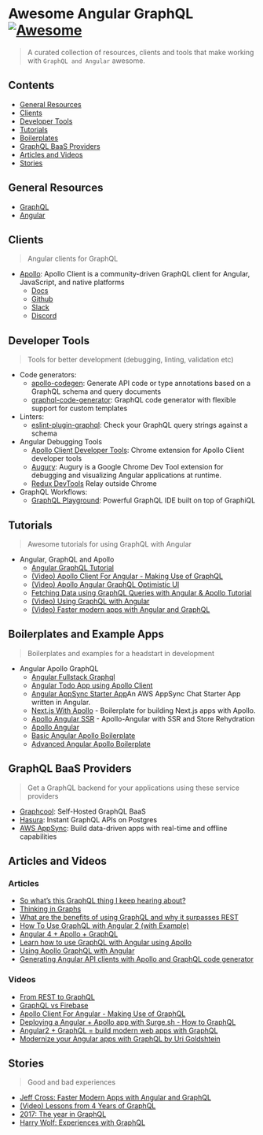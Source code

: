 # Awesome Angular GraphQL [![Awesome](https://cdn.rawgit.com/sindresorhus/awesome/d7305f38d29fed78fa85652e3a63e154dd8e8829/media/badge.svg)](https://github.com/sindresorhus/awesome)

> A curated collection of resources, clients and tools that make working with `GraphQL and Angular` awesome.

## Contents

- [General Resources](#general-resources)
- [Clients](#clients)
- [Developer Tools](#developer-tools)
- [Tutorials](#tutorials)
- [Boilerplates](#boilerplates-and-example-apps)
- [GraphQL BaaS Providers](#graphql-baas-providers)
- [Articles and Videos](#articles-and-videos)
- [Stories](#stories)

## General Resources

- [GraphQL](http://graphql.org/learn/)
- [Angular](http://angular.io)

## Clients

> Angular clients for GraphQL

- [Apollo](https://www.apollographql.com/): Apollo Client is a community-driven GraphQL client for Angular, JavaScript, and native platforms
  - [Docs](https://www.apollographql.com/docs/angular/)
  - [Github](https://github.com/apollographql)
  - [Slack](https://www.apollographql.com/slack)
  - [Discord](https://discord.gg/0ZcbPKXt5bX40xsQ)
  

## Developer Tools

> Tools for better development (debugging, linting, validation etc)

- Code generators:
  - [apollo-codegen](https://github.com/apollographql/apollo-codegen): Generate API code or type annotations based on a GraphQL schema and query documents
  - [graphql-code-generator](https://github.com/dotansimha/graphql-code-generator): GraphQL code generator with flexible support for custom templates
- Linters:
  - [eslint-plugin-graphql](https://github.com/apollographql/eslint-plugin-graphql): Check your GraphQL query strings against a schema
- Angular Debugging Tools
  - [Apollo Client Developer Tools](https://chrome.google.com/webstore/detail/apollo-client-developer-t/jdkknkkbebbapilgoeccciglkfbmbnfm): Chrome extension for Apollo Client developer tools
  - [Augury](https://chrome.google.com/webstore/detail/augury/elgalmkoelokbchhkhacckoklkejnhcd): Augury is a Google Chrome Dev Tool extension for debugging and visualizing Angular applications at runtime.
  - [Redux DevTools](https://chrome.google.com/webstore/detail/redux-devtools/lmhkpmbekcpmknklioeibfkpmmfibljd?hl=en)
  Relay outside Chrome
- GraphQL Workflows:
  - [GraphQL Playground](https://github.com/graphcool/graphql-playground): Powerful GraphQL IDE built on top of GraphiQL

## Tutorials

> Awesome tutorials for using GraphQL with Angular

- Angular, GraphQL and Apollo
  - [Angular GraphQL Tutorial](https://www.howtographql.com/angular-apollo/0-introduction/)
  - [(Video) Apollo Client For Angular - Making Use of GraphQL](https://www.youtube.com/watch?v=dp_64aX_6jI)
  - [(Video) Apollo Angular GraphQL Optimistic UI](https://www.youtube.com/watch?v=Wc7bJ2uv694)
  - [Fetching Data using GraphQL Queries with Angular & Apollo Tutorial](https://www.howtographql.com/angular-apollo/2-queries-loading-links)
  - [(Video) Using GraphQL with Angular](https://www.youtube.com/watch?v=-ONW7mDg0-o)
  - [(Video) Faster modern apps with Angular and GraphQL](https://www.youtube.com/watch?v=Xx39bv-5ojA)

## Boilerplates and Example Apps

> Boilerplates and examples for a headstart in development

- Angular Apollo GraphQL
  - [Angular Fullstack Graphql](https://github.com/graphql-boilerplates/angular-fullstack-graphql)
  - [Angular Todo App using Apollo Client](https://github.com/WickedBrat/hasura-angular-todo)
  - [Angular AppSync Starter App](https://github.com/aws-samples/aws-mobile-appsync-chat-starter-angular)An AWS AppSync Chat Starter App written in Angular.
  - [Next.js With Apollo](https://github.com/zeit/next.js/tree/master/examples/with-apollo) - Boilerplate for building Next.js apps with Apollo.
  - [Apollo Angular SSR](https://github.com/kamilkisiela/apollo-angular-ssr) - Apollo-Angular with SSR and Store Rehydration
  - [Apollo Angular](https://github.com/apollographql/apollo-angular)
  - [Basic Angular Apollo Boilerplate](https://github.com/WickedBrat/angular-hasura-boilerplate/tree/master/basic)
  - [Advanced Angular Apollo Boilerplate](https://github.com/WickedBrat/angular-hasura-boilerplate/tree/master/advanced)

## GraphQL BaaS Providers

> Get a GraphQL backend for your applications using these service providers

- [Graphcool](https://www.graph.cool): Self-Hosted GraphQL BaaS
- [Hasura](https://hasura.io): Instant GraphQL APIs on Postgres
- [AWS AppSync](https://aws.amazon.com/appsync/): Build data-driven apps with real-time and offline capabilities

## Articles and Videos

### Articles

- [So what’s this GraphQL thing I keep hearing about?](https://medium.freecodecamp.org/so-whats-this-graphql-thing-i-keep-hearing-about-baf4d36c20cf)
- [Thinking in Graphs](http://graphql.org/learn/thinking-in-graphs/)
- [What are the benefits of using GraphQL and why it surpasses REST](https://blog.hellocomet.co/graphql-benefits-api/)
- [How To Use GraphQL with Angular 2 (with Example)](https://gearheart.io/blog/how-to-use-graphql-with-angular-2-with-example/)
- [Angular 4 + Apollo + GraphQL](https://qiita.com/alokrawat050/items/7fc8a240e047ea6c2e06)
- [Learn how to use GraphQL with Angular using Apollo](https://malcoded.com/posts/graphql-with-angular-apollo)
- [Using Apollo GraphQL with Angular](https://g00glen00b.be/apollo-graphql-angular)
- [Generating Angular API clients with Apollo and GraphQL code generator](https://angular.schule/blog/2018-06-apollo-graphql-code-generator)

### Videos

- [From REST to GraphQL](https://www.youtube.com/watch?v=ntBU5UXGbM8)
- [GraphQL vs Firebase](https://www.prisma.io/blog/graphql-vs-firebase-496498546142/)
- [Apollo Client For Angular - Making Use of GraphQL](https://codingthesmartway.com/apollo-client-for-angular-making-use-of-graphql/)
- [Deploying a Angular + Apollo app with Surge.sh - How to GraphQL](https://www.howtographql.com/angular-apollo/10-deploying/)
- [Angular2 + GraphQL = build modern web apps with GraphQL](https://www.youtube.com/watch?v=g1ZxxpmBCnE)
- [Modernize your Angular apps with GraphQL by Uri Goldshtein](https://www.youtube.com/watch?v=E8feZBidZcs)

## Stories

> Good and bad experiences

- [Jeff Cross: Faster Modern Apps with Angular and GraphQL](https://www.graphql.com/articles/angular-graphql-faster-modern-apps)
- [(Video) Lessons from 4 Years of GraphQL](https://www.youtube.com/watch?v=zVNrqo9XGOs)
- [2017: The year in GraphQL](https://dev-blog.apollodata.com/2017-the-year-in-graphql-124a050d04c6)
- [Harry Wolf: Experiences with GraphQL](http://hswolff.com/blog/experiences-with-graphql/)
